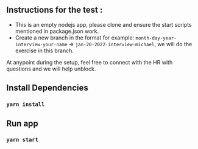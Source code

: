 ## Instructions for the test :

 * This is an empty nodejs app, please clone and ensure the start scripts mentioned in package.json work.
 * Create a new branch in the format for example: `month-day-year-interview-your-name` => `jan-20-2022-interview-michael`, we will do the exercise in this branch.

At anypoint during the setup, feel free to connect with the HR with questions and we will help unblock. 

## Install Dependencies

### `yarn install`

## Run app

### `yarn start`
